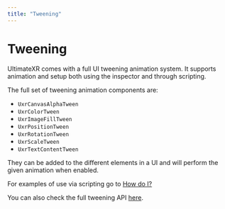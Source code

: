 ```yaml
---
title: "Tweening"
---
```


# Tweening

UltimateXR comes with a full UI tweening animation system. It supports animation and setup both using the inspector and through scripting. 

The full set of tweening animation components are:

- `UxrCanvasAlphaTween`
- `UxrColorTween`
- `UxrImageFillTween`
- `UxrPositionTween`
- `UxrRotationTween`
- `UxrScaleTween`
- `UxrTextContentTween`

They can be added to the different elements in a UI and will perform the given animation when enabled.

For examples of use via scripting go to [How do I?](/docs/programming-guide/how-do-i/ui)

You can also check the full tweening API [here](/api/N_UltimateXR_Animation_UI).
